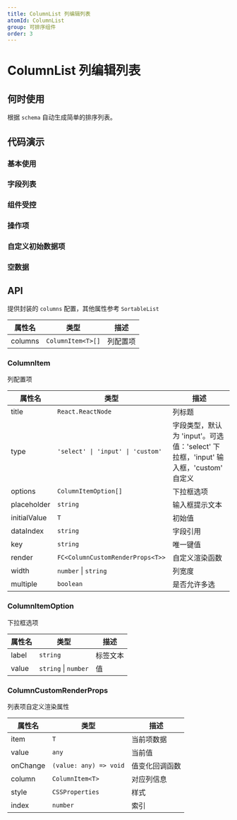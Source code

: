```yaml
---
title: ColumnList 列编辑列表
atomId: ColumnList
group: 可排序组件
order: 3
---
```


# ColumnList 列编辑列表

## 何时使用

根据 `schema` 自动生成简单的排序列表。

## 代码演示

### 基本使用

<code src="./demos/normal.tsx" ></code>

### 字段列表

<code src="./demos/column.tsx" ></code>

### 组件受控

<code src="./demos/controlled.tsx" ></code>

### 操作项

<code src="./demos/actions.tsx" ></code>

### 自定义初始数据项

<code src="./demos/custom.tsx" ></code>

### 空数据

<code src="./demos/empty.tsx" ></code>

## API

提供封装的 `columns` 配置，其他属性参考 `SortableList`

| 属性名  | 类型              | 描述     |
| ------- | ----------------- | -------- |
| columns | `ColumnItem<T>[]` | 列配置项 |

### ColumnItem

列配置项

| 属性名       | 类型                              | 描述                                                                               |
| ------------ | --------------------------------- | ---------------------------------------------------------------------------------- |
| title        | `React.ReactNode`                 | 列标题                                                                             |
| type         | `'select' \| 'input' \| 'custom'` | 字段类型，默认为 'input'。可选值：'select' 下拉框，'input' 输入框，'custom' 自定义 |
| options      | `ColumnItemOption[]`              | 下拉框选项                                                                         |
| placeholder  | `string`                          | 输入框提示文本                                                                     |
| initialValue | `T`                               | 初始值                                                                             |
| dataIndex    | `string`                          | 字段引用                                                                           |
| key          | `string`                          | 唯一键值                                                                           |
| render       | `FC<ColumnCustomRenderProps<T>>`  | 自定义渲染函数                                                                     |
| width        | `number` \| `string`              | 列宽度                                                                             |
| multiple     | `boolean`                         | 是否允许多选                                                                       |

### ColumnItemOption

下拉框选项

| 属性名 | 类型                 | 描述     |
| ------ | -------------------- | -------- |
| label  | `string`             | 标签文本 |
| value  | `string` \| `number` | 值       |

### ColumnCustomRenderProps

列表项自定义渲染属性

| 属性名   | 类型                   | 描述           |
| -------- | ---------------------- | -------------- |
| item     | `T`                    | 当前项数据     |
| value    | `any`                  | 当前值         |
| onChange | `(value: any) => void` | 值变化回调函数 |
| column   | `ColumnItem<T>`        | 对应列信息     |
| style    | `CSSProperties`        | 样式           |
| index    | `number`               | 索引           |

